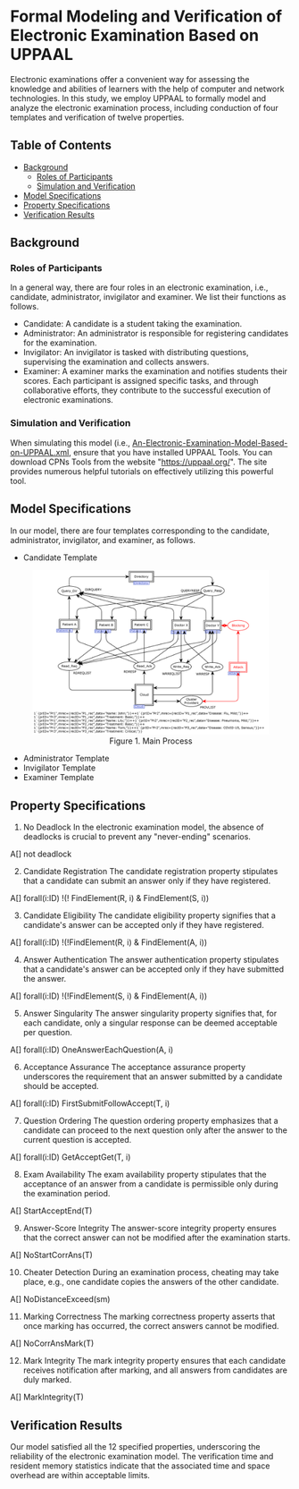 # Formal Modeling and Verification of Electronic Examination Based on UPPAAL

Electronic examinations offer a convenient way for assessing the knowledge and abilities of learners with the help of computer and network technologies. In this study, we employ UPPAAL to formally model and analyze the electronic examination process, including conduction of four templates and verification of twelve properties. 

## Table of Contents

- [Background](#Background)
  - [Roles of Participants](#Roles-of-Participants)
  - [Simulation and Verification](#Simulation-and-Verification)
- [Model Specifications](#Model-Specifications)
- [Property Specifications](#Property-Specifications)
- [Verification Results](#Verification-Results)


## Background

### Roles of Participants
In a general way, there are four roles in an electronic examination, i.e., candidate, administrator, invigilator and examiner. We list their functions as follows. 
* Candidate: A candidate is a student taking the examination.
* Administrator: An administrator is responsible for registering candidates for the examination.
* Invigilator: An invigilator is tasked with distributing questions, supervising the examination and collects answers. 
* Examiner: A examiner marks the examination and notifies students their scores. 
Each participant is assigned specific tasks, and through collaborative efforts, they contribute to the successful execution of electronic examinations.

### Simulation and Verification
When simulating this model (i.e., [An-Electronic-Examination-Model-Based-on-UPPAAL.xml](https://github.com/TURTING-BO/An-Electronic-Examination-Model-Based-on-UPPAAL/blob/main/An-Electronic-Examination-Model-Based-on-UPPAAL.xml), ensure that you have installed UPPAAL Tools. You can download CPNs Tools from the website "https://uppaal.org/". The site provides numerous helpful tutorials on effectively utilizing this powerful tool.

## Model Specifications
In our model, there are four templates corresponding to the candidate, administrator, invigilator, and examiner, as follows.
* Candidate Template
<figure>
  <div align=center>
    <img src="https://github.com/TURTING-BO/CPNs-Attack-Tolerance/blob/master/Module%20Figures/M1_Main.png"> 
  </div>
  <div align=center>
     <figcaption>Figure 1. Main Process</figcaption>
  </div>    
</figure>

* Administrator Template
* Invigilator Template
* Examiner Template

## Property Specifications
1. No Deadlock
In the electronic examination model, the absence of deadlocks is crucial to prevent any "never-ending" scenarios.

A[] not deadlock

2. Candidate Registration
The candidate registration property stipulates that a candidate can submit an answer only if they have registered.

A[] forall(i:ID) !(! FindElement(R, i) & FindElement(S, i))

3. Candidate Eligibility
The candidate eligibility property signifies that a candidate's answer can be accepted only if they have registered.

A[] forall(i:ID) !(!FindElement(R, i) & FindElement(A, i))

4. Answer Authentication
The answer authentication property stipulates that a candidate's answer can be accepted only if they have submitted the answer.

A[] forall(i:ID) !(!FindElement(S, i) & FindElement(A, i))

5. Answer Singularity
The answer singularity property signifies that, for each candidate, only a singular response can be deemed acceptable per question.

A[] forall(i:ID) OneAnswerEachQuestion(A, i)

6. Acceptance Assurance
The acceptance assurance property underscores the requirement that an answer submitted by a candidate should be accepted.

A[] forall(i:ID) FirstSubmitFollowAccept(T, i)

7. Question Ordering
The question ordering property emphasizes that a candidate can proceed to the next question only after the answer to the current question is accepted.

A[] forall(i:ID) GetAcceptGet(T, i)

8. Exam Availability
The exam availability property stipulates that the acceptance of an answer from a candidate is permissible only during the examination period.

A[] StartAcceptEnd(T)

9. Answer-Score Integrity
The answer-score integrity property ensures that the correct answer can not be modified after the examination starts.

A[] NoStartCorrAns(T)

10. Cheater Detection
During an examination process, cheating may take place, e.g., one candidate copies the answers of the other candidate.

A[] NoDistanceExceed(sm)

11. Marking Correctness
The marking correctness property asserts that once marking has occurred, the correct answers cannot be modified. 

A[] NoCorrAnsMark(T)

12. Mark Integrity
The mark integrity property ensures that each candidate receives notification after marking, and all answers from candidates are duly marked.

A[] MarkIntegrity(T)

## Verification Results
Our model satisfied all the 12 specified properties, underscoring the reliability of the electronic examination model. The verification time and resident memory statistics indicate that the associated time and space overhead are within acceptable limits.
